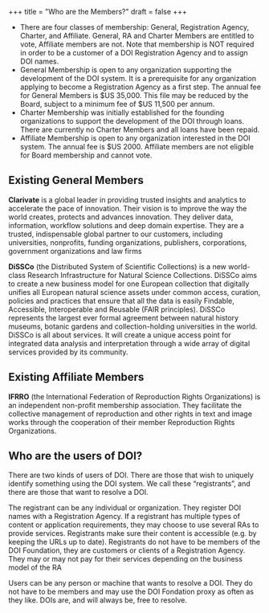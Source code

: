 +++
title = "Who are the Members?"
draft = false
+++

- There are four classes of membership: General, Registration Agency, Charter, and Affiliate. General, RA and Charter Members are entitled to vote, Affiliate members are not. Note that membership is NOT required in order to be a customer of a DOI Registration Agency and to assign DOI names.
- General Membership is open to any organization supporting the development of the DOI system. It is a prerequisite for any organization applying to become a Registration Agency as a first step. The annual fee for General Members is $US 35,000. This file may be reduced by the Board, subject to a minimum fee of $US 11,500 per annum.
- Charter Membership was initially established for the founding organizations to support the development of the DOI through loans. There are currently no Charter Members and all loans have been repaid. 
- Affiliate Membership is open to any organization interested in the DOI system. The annual fee is $US 2000. Affiliate members are not eligible for Board membership and cannot vote.
 
## Existing General Members 

**Clarivate** is a global leader in providing trusted insights and analytics to accelerate the pace of innovation. Their vision is to improve the way the world creates, protects and advances innovation. They deliver data, information, workflow solutions and deep domain expertise. They are a trusted, indispensable global partner to our customers, including universities, nonprofits, funding organizations, publishers, corporations, government organizations and law firms

**DiSSCo** (the Distributed System of Scientific Collections) is a new world-class Research Infrastructure for Natural Science Collections. DiSSCo aims to create a new business model for one European collection that digitally unifies all European natural science assets under common access, curation, policies and practices that ensure that all the data is easily Findable, Accessible, Interoperable and Reusable (FAIR principles). DiSSCo represents the largest ever formal agreement between natural history museums, botanic gardens and collection-holding universities in the world. DiSSCo is all about services. It will create a unique access point for integrated data analysis and interpretation through a wide array of digital services provided by its community. 

## Existing Affiliate Members

**IFRRO** (the International Federation of Reproduction Rights Organizations) is an independent non-profit membership association. They facilitate the collective management of reproduction and other rights in text and image works through the cooperation of their member Reproduction Rights Organizations.

## Who are the users of DOI?
There are two kinds of users of DOI. There are those that wish to uniquely identify something using the DOI system. We call these “registrants”, and there are those that want to resolve a DOI.   

The registrant can be any individual or organization. They register DOI names with a Registration Agency. If a registrant has multiple types of content or application requirements, they may choose to use several RAs to provide services. Registrants make sure their content is accessible (e.g. by keeping the URLs up to date). Registrants do not have to be members of the DOI Foundation, they are customers or clients of a Registration Agency. They may or may not pay for their services depending on the business model of the RA

Users can be any person or machine that wants to resolve a DOI. They do not have to be members and may use the DOI Fondation proxy as often as they like. DOIs are, and will always be, free to resolve. 
